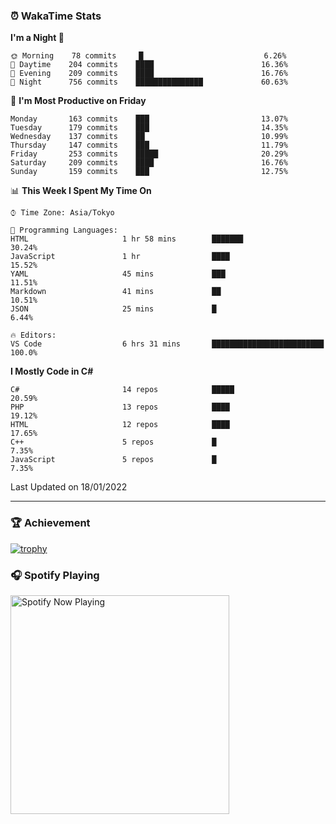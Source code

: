### ⏰ WakaTime Stats


<!--START_SECTION:waka-->
**I'm a Night 🦉** 

```text
🌞 Morning    78 commits     █                           6.26% 
🌆 Daytime    204 commits    ████                        16.36% 
🌃 Evening    209 commits    ████                        16.76% 
🌙 Night      756 commits    ███████████████             60.63%

```
📅 **I'm Most Productive on Friday** 

```text
Monday       163 commits    ███                         13.07% 
Tuesday      179 commits    ███                         14.35% 
Wednesday    137 commits    ██                          10.99% 
Thursday     147 commits    ███                         11.79% 
Friday       253 commits    █████                       20.29% 
Saturday     209 commits    ████                        16.76% 
Sunday       159 commits    ███                         12.75%

```


📊 **This Week I Spent My Time On** 

```text
⌚︎ Time Zone: Asia/Tokyo

💬 Programming Languages: 
HTML                     1 hr 58 mins        ███████                     30.24% 
JavaScript               1 hr                ████                        15.52% 
YAML                     45 mins             ███                         11.51% 
Markdown                 41 mins             ██                          10.51% 
JSON                     25 mins             █                           6.44%

🔥 Editors: 
VS Code                  6 hrs 31 mins       █████████████████████████   100.0%

```

**I Mostly Code in C#** 

```text
C#                       14 repos            █████                       20.59% 
PHP                      13 repos            ████                        19.12% 
HTML                     12 repos            ████                        17.65% 
C++                      5 repos             █                           7.35% 
JavaScript               5 repos             █                           7.35%

```



 Last Updated on 18/01/2022
<!--END_SECTION:waka-->

---

### 🏆 Achievement

[![trophy](https://github-profile-trophy.vercel.app/?username=Slime-hatena&theme=flat&no-bg=true&no-frame=true&column=8)](https://github.com/ryo-ma/github-profile-trophy)

### 🎧 Spotify Playing

[<img src="https://spotify-now-playing-slime-hatena.vercel.app/api/spotify-playing" alt="Spotify Now Playing" width="350" />](https://open.spotify.com/user/slime_hatena)

<!--
**Slime-hatena/Slime-hatena** is a ✨ _special_ ✨ repository because its `README.md` (this file) appears on your GitHub profile.

Here are some ideas to get you started:

- 🔭 I’m currently working on ...
- 🌱 I’m currently learning ...
- 👯 I’m looking to collaborate on ...
- 🤔 I’m looking for help with ...
- 💬 Ask me about ...
- 📫 How to reach me: ...
- 😄 Pronouns: ...
- ⚡ Fun fact: ...
-->
